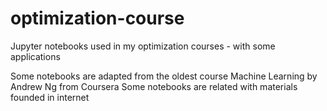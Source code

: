 # optimization-course
Jupyter notebooks used in my optimization courses - with some applications

Some notebooks are adapted from the oldest course Machine Learning by Andrew Ng from Coursera
Some notebooks are related with materials founded in internet
